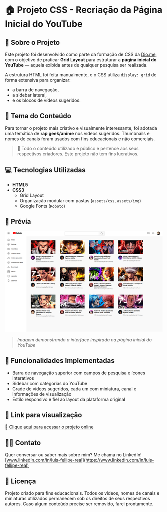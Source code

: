 # 🏠 Projeto CSS - Recriação da Página Inicial do YouTube

## 🧩 Sobre o Projeto

Este projeto foi desenvolvido como parte da formação de CSS da [Dio.me](https://www.dio.me/), com o objetivo de praticar **Grid Layout** para estruturar a **página inicial do YouTube** — aquela exibida antes de qualquer pesquisa ser realizada.

A estrutura HTML foi feita manualmente, e o CSS utiliza `display: grid` de forma extensiva para organizar:
- a barra de navegação,
- a sidebar lateral,
- e os blocos de vídeos sugeridos.

## 🎨 Tema do Conteúdo

Para tornar o projeto mais criativo e visualmente interessante, foi adotada uma temática de **rap geek/anime** nos vídeos sugeridos. Thumbnails e nomes de canais foram usados com fins educacionais e não comerciais.

> 🔹 Todo o conteúdo utilizado é público e pertence aos seus respectivos criadores. Este projeto não tem fins lucrativos.

## 💻 Tecnologias Utilizadas

- **HTML5**
- **CSS3**
  - Grid Layout
  - Organização modular com pastas (`assets/css`, `assets/img`)
  - Google Fonts (`Roboto`)

## 📸 Prévia

![Prévia do Projeto](assets/img/preview.png)  
> *Imagem demonstrando a interface inspirada na página inicial do YouTube*

## 🚀 Funcionalidades Implementadas

- Barra de navegação superior com campos de pesquisa e ícones interativos
- Sidebar com categorias do YouTube
- Grade de vídeos sugeridos, cada um com miniatura, canal e informações de visualização
- Estilo responsivo e fiel ao layout da plataforma original

## 🔗 Link para visualização

[🔗 Clique aqui para acessar o projeto online](https://luis-fellipe.github.io/youtube-homepage-css-grid/)

## 🙋‍♂️ Contato

Quer conversar ou saber mais sobre mim? Me chama no LinkedIn!  
[www.linkedin.com/in/luis-fellipe-real](https://www.linkedin.com/in/luis-fellipe-real)

## 📄 Licença

Projeto criado para fins educacionais. Todos os vídeos, nomes de canais e miniaturas utilizados permanecem sob os direitos de seus respectivos autores. Caso algum conteúdo precise ser removido, farei prontamente.

